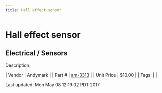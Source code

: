 ```yaml
---
title: Hall effect sensor
---
```


# Hall effect sensor
## Electrical / Sensors
Description: 	 

| Vendor | Andymark | 
| Part # | [am-3313](http://www.andymark.com/Electrical-p/am-3313.htm) | 
| Unit Price | $10.00 | 
| Tags: |  | 

Last updated: Mon May 08 12:19:02 PDT 2017